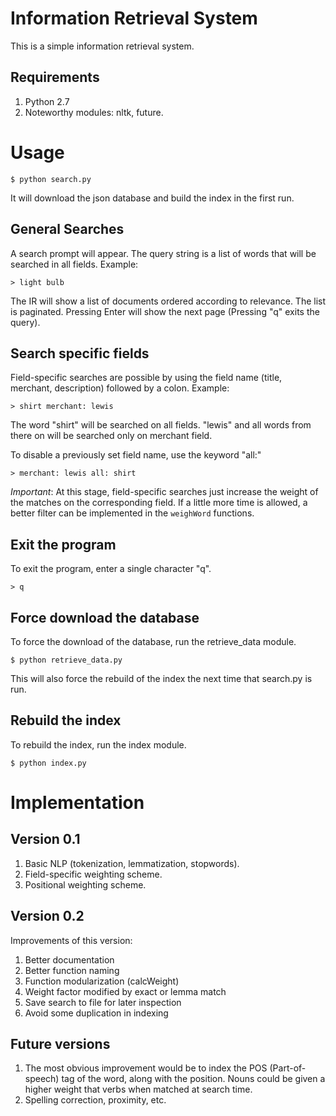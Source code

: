 # Information Retrieval System

This is a simple information retrieval system.

## Requirements

1. Python 2.7
2. Noteworthy modules: nltk, future. 

# Usage

	$ python search.py

It will download the json database and build the index in the first run.

## General Searches

A search prompt will appear. The query string is a list of words that will be searched in all fields. Example:

    > light bulb

The IR will show a list of documents ordered according to relevance. The
list is paginated. Pressing Enter will show the next page (Pressing "q"
exits the query).

## Search specific fields

Field-specific searches are possible by using the field name
(title, merchant, description) followed by a colon. Example:

	> shirt merchant: lewis

The word "shirt" will be searched on all fields. "lewis"
and all words from there on will be searched only on merchant 
field.

To disable a previously set field name, use the keyword "all:"

	> merchant: lewis all: shirt

*Important*: At this stage, field-specific searches 
just increase the weight of the matches on the corresponding field. 
If a little more time is allowed, a better filter can be implemented
in the `weighWord` functions.

## Exit the program

To exit the program, enter a single character "q".

	> q

## Force download the database

To force the download of the database, run the retrieve_data module.

	$ python retrieve_data.py

This will also force the rebuild of the index the next time that
search.py is run.

## Rebuild the index

To rebuild the index, run the index module.

	$ python index.py 


# Implementation

## Version 0.1

1. Basic NLP (tokenization, lemmatization, stopwords).
2. Field-specific weighting scheme.
3. Positional weighting scheme.

## Version 0.2

Improvements of this version:
	
1. Better documentation
2. Better function naming
3. Function modularization (calcWeight)
4. Weight factor modified by exact or lemma match
5. Save search to file for later inspection
6. Avoid some duplication in indexing

## Future versions

1. The most obvious improvement would be to index the
POS (Part-of-speech) tag of the word, along with the
position. Nouns could be given a higher weight that
verbs when matched at search time.
2. Spelling correction, proximity, etc.










 










